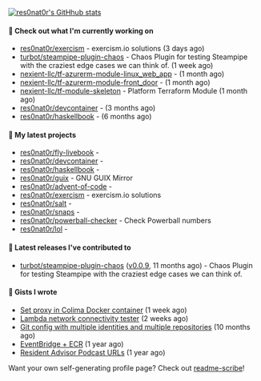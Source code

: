 [![res0nat0r's GitHhub stats](https://github-readme-stats.vercel.app/api?username=res0nat0r&count_private=true&show_icons=true)](https://github.com/anuraghazra/github-readme-stats)

#### 👷 Check out what I'm currently working on

- [res0nat0r/exercism](https://github.com/res0nat0r/exercism) - exercism.io solutions (3 days ago)
- [turbot/steampipe-plugin-chaos](https://github.com/turbot/steampipe-plugin-chaos) - Chaos Plugin for testing Steampipe with the craziest edge cases we can think of. (1 week ago)
- [nexient-llc/tf-azurerm-module-linux_web_app](https://github.com/nexient-llc/tf-azurerm-module-linux_web_app) -  (1 month ago)
- [nexient-llc/tf-azurerm-module-front_door](https://github.com/nexient-llc/tf-azurerm-module-front_door) -  (1 month ago)
- [nexient-llc/tf-module-skeleton](https://github.com/nexient-llc/tf-module-skeleton) - Platform Terraform Module (1 month ago)
- [res0nat0r/devcontainer](https://github.com/res0nat0r/devcontainer) -  (3 months ago)
- [res0nat0r/haskellbook](https://github.com/res0nat0r/haskellbook) -  (6 months ago)

#### 🌱 My latest projects

- [res0nat0r/fly-livebook](https://github.com/res0nat0r/fly-livebook) - 
- [res0nat0r/devcontainer](https://github.com/res0nat0r/devcontainer) - 
- [res0nat0r/haskellbook](https://github.com/res0nat0r/haskellbook) - 
- [res0nat0r/guix](https://github.com/res0nat0r/guix) - GNU GUIX Mirror
- [res0nat0r/advent-of-code](https://github.com/res0nat0r/advent-of-code) - 
- [res0nat0r/exercism](https://github.com/res0nat0r/exercism) - exercism.io solutions
- [res0nat0r/salt](https://github.com/res0nat0r/salt) - 
- [res0nat0r/snaps](https://github.com/res0nat0r/snaps) - 
- [res0nat0r/powerball-checker](https://github.com/res0nat0r/powerball-checker) - Check Powerball numbers
- [res0nat0r/lol](https://github.com/res0nat0r/lol) - 

#### 🔭 Latest releases I've contributed to

- [turbot/steampipe-plugin-chaos](https://github.com/turbot/steampipe-plugin-chaos) ([v0.0.9](https://github.com/turbot/steampipe-plugin-chaos/releases/tag/v0.0.9), 11 months ago) - Chaos Plugin for testing Steampipe with the craziest edge cases we can think of.

#### 📓 Gists I wrote

- [Set proxy in Colima Docker container](https://gist.github.com/e182f23272a331f20b83195156eef83f) (1 week ago)
- [Lambda network connectivity tester](https://gist.github.com/a20f2ae9fb88b4aac3f146e55c6710eb) (2 weeks ago)
- [Git config with multiple identities and multiple repositories](https://gist.github.com/576d223206ef057cde52ef180f73cedd) (10 months ago)
- [EventBridge &#43; ECR](https://gist.github.com/2199102ab9a297d84bc1976d505c689b) (1 year ago)
- [Resident Advisor Podcast URLs](https://gist.github.com/0fea0f18791d86d997505eac6f634267) (1 year ago)

Want your own self-generating profile page? Check out [readme-scribe](https://github.com/muesli/readme-scribe)!
